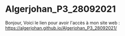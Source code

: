 # Algerjohan_P3_28092021
Bonjour,
Voici le lien pour avoir l'accès à mon site web : https://algerjohan.github.io/Algerjohan_P3_28092021/
